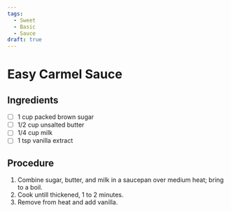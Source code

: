```yaml
---
tags: 
  - Sweet
  - Basic
  - Sauce
draft: true
---
```


# Easy Carmel Sauce

## Ingredients

- [ ] 1 cup packed brown sugar
- [ ] 1/2 cup unsalted butter
- [ ] 1/4 cup milk
- [ ] 1 tsp vanilla extract

## Procedure

1. Combine sugar, butter, and milk in a saucepan over medium heat; bring to a boil.
1. Cook untill thickened, 1 to 2 minutes.
1. Remove from heat and add vanilla.